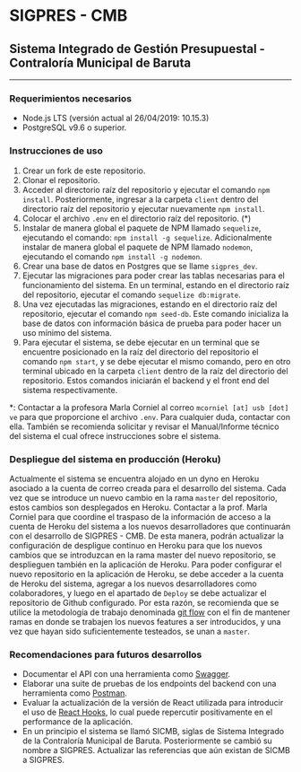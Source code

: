# SIGPRES - CMB
## Sistema Integrado de Gestión Presupuestal - Contraloría Municipal de Baruta

---
### Requerimientos necesarios
 - Node.js LTS (versión actual al 26/04/2019: 10.15.3)
 - PostgreSQL v9.6 o superior.

### Instrucciones de uso
1) Crear un fork de este repositorio.
2) Clonar el repositorio. 
3) Acceder al directorio raíz del repositorio y ejecutar el comando `npm install`. Posteriormente, ingresar a la carpeta `client` dentro del directorio raíz del repositorio y ejecutar nuevamente `npm install`.
4) Colocar el archivo `.env` en el directorio raíz del repositorio. (*)
5) Instalar de manera global el paquete de NPM llamado `sequelize`, ejecutando el comando: `npm install -g sequelize`. Adicionalmente instalar de manera global el paquete de NPM llamado `nodemon`, ejecutando el comando `npm install -g nodemon`. 
6) Crear una base de datos en Postgres que se llame `sigpres_dev`.
7) Ejecutar las migraciones para poder crear las tablas necesarias para el funcionamiento del sistema. En un terminal, estando en el directorio raíz del repositorio, ejecutar el comando `sequelize db:migrate`. 
8) Una vez ejecutadas las migraciones, estando en el directorio raíz del repositorio, ejecutar el comando `npm seed-db`. Este comando inicializa la base de datos con información básica de prueba para poder hacer un uso mínimo del sistema. 
9) Para ejecutar el sistema, se debe ejecutar en un terminal que se encuentre posicionado en la raíz del directorio del repositorio el comando `npm start`, y se debe ejecutar el mismo comando, pero en otro terminal ubicado en la carpeta `client` dentro de la raíz del directorio del repositorio. Estos comandos iniciarán el backend y el front end del sistema respectivamente.

\*: Contactar a la profesora Marla Corniel al correo `mcorniel [at] usb [dot] ve` para que proporcione el archivo `.env`. Para cualquier duda, contactar con ella. También se recomienda solicitar y revisar el Manual/Informe técnico del sistema el cual ofrece instrucciones sobre el sistema.

### Despliegue del sistema en producción (Heroku)
Actualmente el sistema se encuentra alojado en un dyno en Heroku asociado a la cuenta de correo creada para el desarrollo del sistema. Cada vez que se introduce un nuevo cambio en la rama `master` del repositorio, estos cambios son desplegados en Heroku. Contactar a la prof. Marla Corniel para que coordine el traspaso de la información de acceso a la cuenta de Heroku del sistema  a los nuevos desarrolladores que continuarán con el desarrollo de SIGPRES - CMB. De esta manera, podrán actualizar la configuración de despligue continuo en Heroku para que los nuevos cambios que se introduzcan en la rama master del nuevo repositorio, se desplieguen también en la aplicación de Heroku. Para poder configurar el nuevo repositorio en la aplicación de Heroku, se debe acceder a la cuenta de Heroku del sistema, agregar a los nuevos desarrolladores como colaboradores, y luego en el apartado de `Deploy` se debe actualizar el repositorio de Github configurado. Por esta razón, se recomienda que se utilice la metodología de trabajo denominada [git flow](https://nvie.com/posts/a-successful-git-branching-model/) con el fin de mantener ramas en donde se trabajen los nuevos features a ser introducidos, y una vez que hayan sido suficientemente testeados, se unan a `master`. 

### Recomendaciones para futuros desarrollos
 - Documentar el API con una herramienta como [Swagger](https://swagger.io/). 
 - Elaborar una suite de pruebas de los endpoints del backend con una herramienta como [Postman](https://www.getpostman.com/). 
 - Evaluar la actualización de la versión de React utilizada para introducir el uso de [React Hooks](https://reactjs.org/docs/hooks-intro.html), lo cual puede repercutir positivamente en el performance de la aplicación.
  - En un principio el sistema se llamó SICMB, siglas de Sistema Integrado de la Contraloría Municipal de Baruta. Posteriormente se cambió su nombre a SIGPRES. Actualizar las referencias que aún existan de SICMB a SIGPRES. 
